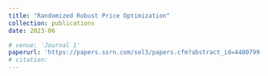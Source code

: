```yaml
---
title: "Randomized Robust Price Optimization"
collection: publications
date: 2023-06

# venue: 'Journal 1'
paperurl: 'https://papers.ssrn.com/sol3/papers.cfm?abstract_id=4480799'
# citation: 
---
```

